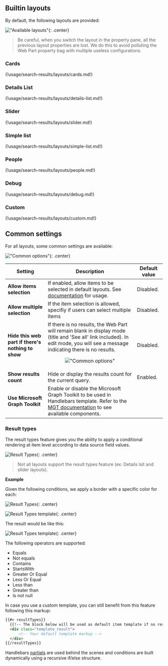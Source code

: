 ## Builtin layouts

By default, the following layouts are provided:

!["Available layouts"](../../../assets/webparts/search-results/layouts/available_layouts.png){: .center}

> Be careful, when you switch the layout in the property pane, all the previous layout properties are lost. We do this to avoid polluting the Web Part property bag with multiple useless configurations.

### Cards

{!usage/search-results/layouts/cards.md!}

### Details List

{!usage/search-results/layouts/details-list.md!}

### Slider

{!usage/search-results/layouts/slider.md!}

### Simple list

{!usage/search-results/layouts/simple-list.md!}

### People

{!usage/search-results/layouts/people.md!}

### Debug

{!usage/search-results/layouts/debug.md!}

### Custom

{!usage/search-results/layouts/custom.md!}

## Common settings

For all layouts, some common settings are available:

!["Common options"](../../../assets/webparts/search-results/layouts/common_options.png){: .center}

| Setting | Description | Default value 
| ------- |---------------- | ---------- |
| **Allow items selection** | If enabled, allow items to be selected in default layouts. See [documentation](../connections/item-selection.md) for usage. | Disabled.
| **Allow multiple selection** | If the item selection is allowed, specifiy if users can select multiple items | Disabled.
| **Hide this web part if there's nothing to show** | If there is no results, the Web Part will remain blank in display mode (title and 'See all' link included). In edit mode, you will see a message indicating there is no results. <p align="center">!["Common options"](../../../assets/webparts/search-results/layouts/hide_webpart.png)</p> | Disabled.
| **Show results count** | Hide or display the results count for the current query. | Enabled.
| **Use Microsoft Graph Toolkit** | Enable or disable the Microsoft Graph Toolkit to be used in Handlebars template. Refer to the [MGT documentation](https://docs.microsoft.com/en-us/graph/toolkit/overview) to see available components.

### Result types

The result types feature gives you the ability to apply a conditional rendering at item level according to data source field values.

![Result Types](../../../assets/webparts/search-results/layouts/result_types_btn.png){: .center}

> Not all layouts support the result types feature (ex: Details lsit and slider layouts).

**Example**

Given the following conditions, we apply a border with a specific color for each: 

![Result Types](../../../assets/webparts/search-results/layouts/result_types.png){: .center}

![Result Types template](../../../assets/webparts/search-results/layouts/result_types_template.png){: .center}

The result would be like this:

![Result Types template](../../../assets/webparts/search-results/layouts/result_types_result.png){: .center}

The following operators are supported:

- Equals
- Not equals
- Contains
- StartsWith
- Greater Or Equal
- Less Or Equal
- Less than
- Greater than
- Is not null

In case you use a custom template, you can still benefit from this feature following this markup:

```html
{{#> resultTypes}}
  {{!-- The block below will be used as default item template if no result types matched --}}
  <div class="template_result">
      <!-- Your default template markup -->
  </div>
{{/resultTypes}}
```

Handlebars [partials](https://handlebarsjs.com/guide/partials.html) are used behind the scenes and conditions are built dynamically using a recursive if/else structure.

